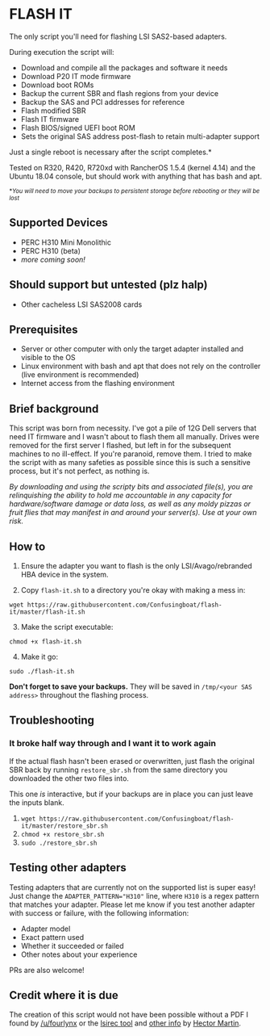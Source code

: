 # FLASH IT

The only script you'll need for flashing LSI SAS2-based adapters.

During execution the script will:
* Download and compile all the packages and software it needs
* Download P20 IT mode firmware
* Download boot ROMs
* Backup the current SBR and flash regions from your device
* Backup the SAS and PCI addresses for reference
* Flash modified SBR
* Flash IT firmware
* Flash BIOS/signed UEFI boot ROM
* Sets the original SAS address post-flash to retain multi-adapter support

Just a single reboot is necessary after the script completes.\*

Tested on R320, R420, R720xd with RancherOS 1.5.4 (kernel 4.14) and the Ubuntu 18.04 console, but should work with anything that has bash and apt.

<sup>\*_You will need to move your backups to persistent storage before rebooting or they will be lost_</sup>

## Supported Devices
* PERC H310 Mini Monolithic
* PERC H310 (beta)
* _more coming soon!_

## Should support but untested (plz halp)
* Other cacheless LSI SAS2008 cards

## Prerequisites
* Server or other computer with only the target adapter installed and visible to the OS
* Linux environment with bash and apt that does not rely on the controller (live environment is recommended)
* Internet access from the flashing environment

## Brief background

This script was born from necessity. I've got a pile of 12G Dell servers that need IT firmware and I wasn't about to flash them all manually. Drives were removed for the first server I flashed, but left in for the subsequent machines to no ill-effect. If you're paranoid, remove them. I tried to make the script with as many safeties as possible since this is such a sensitive process, but it's not perfect, as nothing is.

*By downloading and using the scripty bits and associated file(s), you are relinquishing the ability to hold me accountable in any capacity for hardware/software damage or data loss, as well as any moldy pizzas or fruit flies that may manifest in and around your server(s). Use at your own risk.*

## How to
1. Ensure the adapter you want to flash is the only LSI/Avago/rebranded HBA device in the system.

2. Copy `flash-it.sh` to a directory you're okay with making a mess in:
```
wget https://raw.githubusercontent.com/Confusingboat/flash-it/master/flash-it.sh
```
3. Make the script executable:
```
chmod +x flash-it.sh
```

4. Make it go:
```
sudo ./flash-it.sh
```

**Don't forget to save your backups.** They will be saved in `/tmp/<your SAS address>` throughout the flashing process.

## Troubleshooting

### It broke half way through and I want it to work again
If the actual flash hasn't been erased or overwritten, just flash the original SBR back by running `restore_sbr.sh` from the same directory you downloaded the other two files into.

This one *is* interactive, but if your backups are in place you can just leave the inputs blank.

1. `wget https://raw.githubusercontent.com/Confusingboat/flash-it/master/restore_sbr.sh`
2. `chmod +x restore_sbr.sh`
3. `sudo ./restore_sbr.sh`

## Testing other adapters
Testing adapters that are currently not on the supported list is super easy! Just change the `ADAPTER_PATTERN="H310"` line, where `H310` is a regex pattern that matches your adapter. Please let me know if you test another adapter with success or failure, with the following information:
* Adapter model
* Exact pattern used
* Whether it succeeded or failed
* Other notes about your experience

PRs are also welcome!

## Credit where it is due
The creation of this script would not have been possible without a PDF I found by [/u/fourlynx](https://www.reddit.com/u/fourlynx) or the [lsirec tool](https://github.com/marcan/lsirec) and [other info](https://marcan.st/2016/05/crossflashing-the-fujitsu-d2607/) by [Hector Martin](https://marcan.st/about/).

